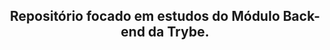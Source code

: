 <div align="center">

 ## Repositório focado em estudos do Módulo Back-end da Trybe.
 
 

 <br>
 
 <br>

</div>

